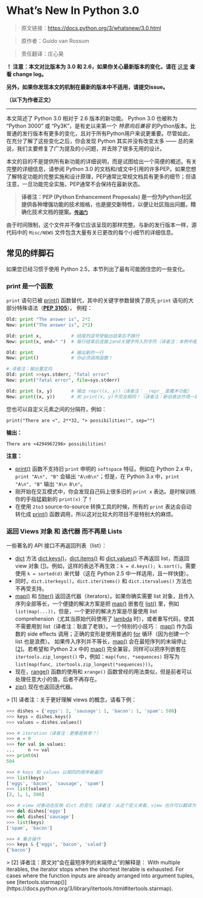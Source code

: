 # What’s New In Python 3.0

> 原文链接：https://docs.python.org/3/whatsnew/3.0.html

>   原作者：Guido van Rossum

> 责任翻译：庄心昊

__！ 注意：本文对比版本为 3.0 和 2.6，如果你关心最新版本的变化，请在__ [这里](https://docs.python.org/3/whatsnew/changelog.html#changelog) __查看 change log。__

__另外，如果你发现本文的机制在最新的版本中不适用，请提交issue。__

__（以下为作者正文）__

---

本文简述了 Python 3.0 相对于 2.6 版本的新功能。 Python 3.0 也被称为 “Python 3000” 或 “Py3K”，是有史以来第一个 _特意向后兼容_ 的Python版本。比普通的发行版本有更多的变化，且对于所有Python用户来说更重要。尽管如此，在充分了解了这些变化之后，你会发现 Python 其实并没有改变太多 —— 总的来说，我们主要修复了广为提及的小问题，并去除了很多无用的设计。

本文的目的不是提供所有新功能的详细说明，而是试图给出一个简便的概述。有关完整的详细信息，请参阅 Python 3.0 的文档和/或文中引用的许多PEP。如果您想了解特定功能的完整实施和设计原理，PEP通常比常规文档具有更多的细节；但请注意，一旦功能完全实施，PEP通常不会保持在最新状态。

> __译者注：PEP (Python Enhancement Proposals) 是一份为Python社区提供各种增强功能的技术规格，也是提交新特性，以便让社区指出问题，精确化技术文档的提案。[`传送门`](https://www.python.org/dev/peps/)__

由于时间限制，这个文件并不像它应该呈现的那样完整。与新的发行版本一样，源代码中的 `Misc/NEWS` 文件包含大量有关已更改的每个小细节的详细信息。


## 常见的绊脚石

如果您已经习惯于使用 Python 2.5，本节列出了最有可能困住您的一些变化。

### print 是一个函数
`print` 语句已被 [print()](https://docs.python.org/3/library/functions.html#print) 函数替代，其中的关键字参数替换了原先 `print` 语句的大部分特殊语法（[__PEP 3105__](https://www.python.org/dev/peps/pep-3105)）。 例程：
```python
Old: print "The answer is", 2*2
New: print("The answer is", 2*2)

Old: print x,           # 结尾的逗号使输出结束后不换行
New: print(x, end=" ")  # 每行结束后连接上end关键字传入的字符（译者注：本例中是一个空格）

Old: print              # 输出新的一行
New: print()            # 你必须调用函数！

# 译者注：输出重定向
Old: print >>sys.stderr, "fatal error"
New: print("fatal error", file=sys.stderr)

Old: print (x, y)       # 输出 repr((x, y))（译者注：__repr__是魔术功能）
New: print((x, y))      # 和 print(x, y)不完全相同！（译者注：新旧表达作用一致）
```

您也可以自定义元素之间的分隔符，例如：
```
print("There are <", 2**32, "> possibilities!", sep="")
```
__输出：__
```
There are <4294967296> possibilities!
```
__注意：__

- [print()](https://docs.python.org/3/library/functions.html#print) 函数不支持旧 `print` 申明的 `softspace` 特征。例如在 Python 2.x 中，`print "A\n", "B"` 会输出 `"A\nB\n"`；但是，在 Python 3.x 中，`print "A\n", "B"` 输出 `"A\n B\n"`。
- 刚开始在交互模式中，你会发现自己码上很多旧的 `print x` 表达。是时候训练你的手指猛戳新的 `print(x)` 了！
- 在使用 `2to3` source-to-source 转换工具的时候，所有的 `print` 表达会自动转化成 [print()](https://docs.python.org/3/library/functions.html#print) 函数调用，所以这对比较大的项目不是特别大的麻烦。


### 返回 Views 对象 和 迭代器 而不再是 Lists

一些著名的 API 接口不再返回列表（list）：
- [dict](https://docs.python.org/3/library/stdtypes.html#dict) 方法 [dict.keys()](https://docs.python.org/3/library/stdtypes.html#dict.keys)，[dict.items()](https://docs.python.org/3/library/stdtypes.html#dict.items) 和 [dict.values()](https://docs.python.org/3/library/stdtypes.html#dict.values) 不再返回 list，而返回 view 对象 \[[1](#q1)\]。例如，这样的表达不再生效：`k = d.keys(); k.sort()`。需要使用 `k = sorted(d)` 来代替（这在 Python 2.5 中一样适用，且一样快捷）。
- 同时，`dict.iterkeys()`，`dict.iteritems()` 和 `dict.itervalues()` 方法也不再受支持。
- [map()](https://docs.python.org/3/library/functions.html#map) 和 [filter()](https://docs.python.org/3/library/functions.html#filter) 返回迭代器（iterators）。如果你确实需要 list 对象，且传入序列全部等长，一个便捷的解决方案是把 [map()](https://docs.python.org/3/library/functions.html#map) 嵌套在 [list()](https://docs.python.org/3/library/stdtypes.html#list) 里，例如 `list(map(...))`，但是，一个更好的解决方案是尽量使用 list comprehension（尤其当原始代码使用了 [lambda](https://docs.python.org/3/reference/expressions.html#lambda) 时），或者重写代码，使其不需要用到 list（译者注：耿直了老铁）。一个特别的小技巧： [map()](https://docs.python.org/3/library/functions.html#map) 作为函数的 side effects 调用；正确的变形是使用普通的 [for](https://docs.python.org/3/reference/compound_stmts.html#for) 循环（因为创建一个 list 也是浪费）。
如果传入序列并不等长，[map()](https://docs.python.org/3/library/functions.html#map) 会在最短序列的末端停止 \[[2](#q2)\]。若希望和 Python 2.x 中的 [map()](https://docs.python.org/3/library/functions.html#map) 完全兼容，同样可以把序列嵌套在 `itertools.zip_longest()` 中，例如：`map(func, *sequences)` 将写为 `list(map(func, itertools.zip_longest(*sequences)))`。
- 现在，[range()](https://docs.python.org/3/library/stdtypes.html#range) 函数的使用和 `xrange()` 函数曾经的用法类似，但是前者可以处理任意大小的值，后者不再存在。
- [zip()](https://docs.python.org/3/library/functions.html#zip) 现在也返回迭代器。

<div class="q1"></div>
> [1] 译者注：关于更好理解 views 的概念，请看下例：

```python
>>> dishes = {'eggs': 2, 'sausage': 1, 'bacon': 1, 'spam': 500}
>>> keys = dishes.keys()
>>> values = dishes.values()  

>>> # iteration（译者注：更像是枚举？）
>>> n = 0  
>>> for val in values:  
...     n += val  
>>> print(n)  
504  

>>> # keys 和 values 以相同的顺序被遍历
>>> list(keys)
['eggs', 'bacon', 'sausage', 'spam']  
>>> list(values)  
[2, 1, 1, 500]  

>>> # view 对象动态反映 dict 的变化（译者注：从这个定义来看，view 也许可以翻译为“快照”）  
>>> del dishes['eggs']  
>>> del dishes['sausage']  
>>> list(keys)  
['spam', 'bacon']  

>>> # 集合操作
>>> keys & {'eggs', 'bacon', 'salad'}  
{'bacon'}  
```

<div class="q2"></div>
> [2] 译者注：原文对“会在最短序列的末端停止”的解释是：
With multiple iterables, the iterator stops when the shortest iterable is exhausted. For cases where the function inputs are already arranged into argument tuples, see [itertools.starmap()](https://docs.python.org/3/library/itertools.html#itertools.starmap).
